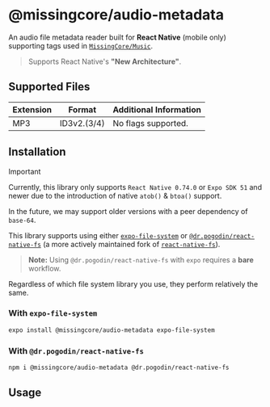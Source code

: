 # @missingcore/audio-metadata

An audio file metadata reader built for **React Native** (mobile only) supporting tags used in [`MissingCore/Music`](https://github.com/MissingCore/Music).

> Supports React Native's **"New Architecture"**.

## Supported Files

| Extension | Format      | Additional Information |
| --------- | ----------- | ---------------------- |
| MP3       | ID3v2.(3/4) | No flags supported.    |

## Installation

> [!IMPORTANT]  
> Currently, this library only supports `React Native 0.74.0` or `Expo SDK 51` and newer due to the introduction of native `atob()` & `btoa()` support.
>
> In the future, we may support older versions with a peer dependency of `base-64`.

This library supports using either [`expo-file-system`](https://docs.expo.dev/versions/latest/sdk/filesystem/) or [`@dr.pogodin/react-native-fs`](https://github.com/birdofpreyru/react-native-fs) (a more actively maintained fork of [`react-native-fs`](https://github.com/itinance/react-native-fs)).

> **Note:** Using `@dr.pogodin/react-native-fs` with `expo` requires a **bare** workflow.

Regardless of which file system library you use, they perform relatively the same.

### With `expo-file-system`

```sh
expo install @missingcore/audio-metadata expo-file-system
```

### With `@dr.pogodin/react-native-fs`

```sh
npm i @missingcore/audio-metadata @dr.pogodin/react-native-fs
```

## Usage
